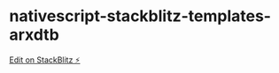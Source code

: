 # nativescript-stackblitz-templates-arxdtb

[Edit on StackBlitz ⚡️](https://stackblitz.com/edit/nativescript-stackblitz-templates-arxdtb)